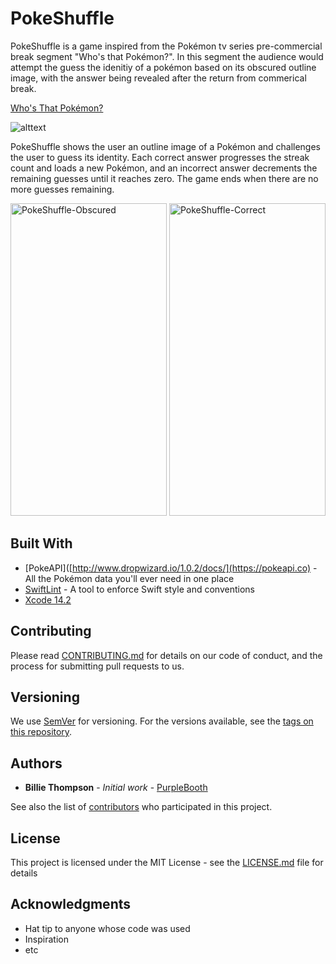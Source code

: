 # PokeShuffle

PokeShuffle is a game inspired from the Pokémon tv series pre-commercial break segment "Who's that Pokémon?". In this segment the audience would attempt the guess the idenitiy of a pokémon based on its obscured outline image, with the answer being revealed after the return from commerical break. 

[Who's That Pokémon?](https://bulbapedia.bulbagarden.net/wiki/Who%27s_That_Pokémon%3F)

![alttext](https://user-images.githubusercontent.com/22483157/225725525-998a94ce-0393-4ce7-b24d-0054902ad905.png)

PokeShuffle shows the user an outline image of a Pokémon and challenges the user to guess its identity. Each correct answer progresses the streak count and loads a new Pokémon, and an incorrect answer decrements the remaining guesses until it reaches zero. The game ends when there are no more guesses remaining. 

<img src="https://user-images.githubusercontent.com/22483157/225726651-9110d7b5-fdeb-499c-a19e-82451160d41e.png" 
alt="PokeShuffle-Obscured" width="250" height="500" />  <img src="https://user-images.githubusercontent.com/22483157/225727981-994758b2-4f17-4293-b215-9a8c0951fdc9.png" alt="PokeShuffle-Correct" width="250" height="500" />

## Built With

* [PokeAPI]([http://www.dropwizard.io/1.0.2/docs/](https://pokeapi.co) - All the Pokémon data you'll ever need in one place
* [SwiftLint](https://github.com/realm/SwiftLint) - A tool to enforce Swift style and conventions
* [Xcode 14.2](https://developer.apple.com/documentation/xcode-release-notes/xcode-14_2-release-notes)

## Contributing

Please read [CONTRIBUTING.md](https://gist.github.com/PurpleBooth/b24679402957c63ec426) for details on our code of conduct, and the process for submitting pull requests to us.

## Versioning

We use [SemVer](http://semver.org/) for versioning. For the versions available, see the [tags on this repository](https://github.com/your/project/tags). 

## Authors

* **Billie Thompson** - *Initial work* - [PurpleBooth](https://github.com/PurpleBooth)

See also the list of [contributors](https://github.com/your/project/contributors) who participated in this project.

## License

This project is licensed under the MIT License - see the [LICENSE.md](LICENSE.md) file for details

## Acknowledgments

* Hat tip to anyone whose code was used
* Inspiration
* etc

